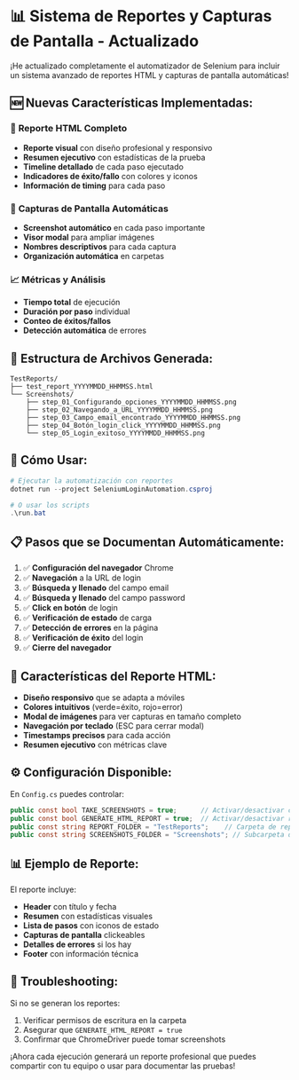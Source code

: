 # 📊 **Sistema de Reportes y Capturas de Pantalla - Actualizado**

¡He actualizado completamente el automatizador de Selenium para incluir un sistema avanzado de reportes HTML y capturas de pantalla automáticas!

## 🆕 **Nuevas Características Implementadas:**

### 📄 **Reporte HTML Completo**
- **Reporte visual** con diseño profesional y responsivo
- **Resumen ejecutivo** con estadísticas de la prueba
- **Timeline detallado** de cada paso ejecutado
- **Indicadores de éxito/fallo** con colores y iconos
- **Información de timing** para cada paso

### 📸 **Capturas de Pantalla Automáticas**
- **Screenshot automático** en cada paso importante
- **Visor modal** para ampliar imágenes
- **Nombres descriptivos** para cada captura
- **Organización automática** en carpetas

### 📈 **Métricas y Análisis**
- **Tiempo total** de ejecución
- **Duración por paso** individual
- **Conteo de éxitos/fallos**
- **Detección automática** de errores

## 📁 **Estructura de Archivos Generada:**

```
TestReports/
├── test_report_YYYYMMDD_HHMMSS.html
└── Screenshots/
    ├── step_01_Configurando_opciones_YYYYMMDD_HHMMSS.png
    ├── step_02_Navegando_a_URL_YYYYMMDD_HHMMSS.png
    ├── step_03_Campo_email_encontrado_YYYYMMDD_HHMMSS.png
    ├── step_04_Botón_login_click_YYYYMMDD_HHMMSS.png
    └── step_05_Login_exitoso_YYYYMMDD_HHMMSS.png
```

## 🚀 **Cómo Usar:**

```powershell
# Ejecutar la automatización con reportes
dotnet run --project SeleniumLoginAutomation.csproj

# O usar los scripts
.\run.bat
```

## 📋 **Pasos que se Documentan Automáticamente:**

1. ✅ **Configuración del navegador** Chrome
2. ✅ **Navegación** a la URL de login
3. ✅ **Búsqueda y llenado** del campo email
4. ✅ **Búsqueda y llenado** del campo password
5. ✅ **Click en botón** de login
6. ✅ **Verificación de estado** de carga
7. ✅ **Detección de errores** en la página
8. ✅ **Verificación de éxito** del login
9. ✅ **Cierre del navegador**

## 🎨 **Características del Reporte HTML:**

- **Diseño responsivo** que se adapta a móviles
- **Colores intuitivos** (verde=éxito, rojo=error)
- **Modal de imágenes** para ver capturas en tamaño completo
- **Navegación por teclado** (ESC para cerrar modal)
- **Timestamps precisos** para cada acción
- **Resumen ejecutivo** con métricas clave

## ⚙️ **Configuración Disponible:**

En `Config.cs` puedes controlar:

```csharp
public const bool TAKE_SCREENSHOTS = true;      // Activar/desactivar capturas
public const bool GENERATE_HTML_REPORT = true;  // Activar/desactivar reporte HTML
public const string REPORT_FOLDER = "TestReports";    // Carpeta de reportes
public const string SCREENSHOTS_FOLDER = "Screenshots"; // Subcarpeta de imágenes
```

## 📊 **Ejemplo de Reporte:**

El reporte incluye:

- **Header** con título y fecha
- **Resumen** con estadísticas visuales
- **Lista de pasos** con iconos de estado
- **Capturas de pantalla** clickeables
- **Detalles de errores** si los hay
- **Footer** con información técnica

## 🔧 **Troubleshooting:**

Si no se generan los reportes:
1. Verificar permisos de escritura en la carpeta
2. Asegurar que `GENERATE_HTML_REPORT = true`
3. Confirmar que ChromeDriver puede tomar screenshots

¡Ahora cada ejecución generará un reporte profesional que puedes compartir con tu equipo o usar para documentar las pruebas!
